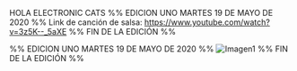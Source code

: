 HOLA ELECTRONIC CATS
%% EDICION UNO MARTES 19 DE MAYO DE 2020 %%
Link de canción de salsa: https://www.youtube.com/watch?v=3z5K--_5aXE
%% FIN DE LA EDICIÓN %%

%% EDICION UNO MARTES 19 DE MAYO DE 2020 %%
![Imagen1](https://electroniccats.com/wp-content/uploads/2019/10/blogpcbway-1-770x480.jpg)
%% FIN DE LA EDICIÓN %%

